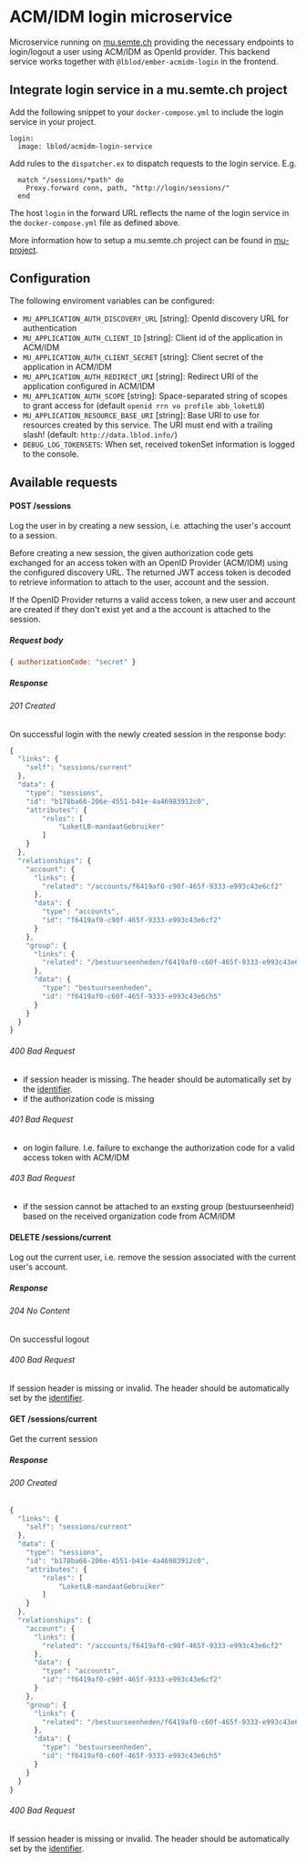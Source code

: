 # ACM/IDM login microservice
Microservice running on [mu.semte.ch](http://mu.semte.ch) providing the necessary endpoints to login/logout a user using ACM/IDM as OpenId provider. This backend service works together with `@lblod/ember-acmidm-login` in the frontend.

## Integrate login service in a mu.semte.ch project
Add the following snippet to your `docker-compose.yml` to include the login service in your project.

```
login:
  image: lblod/acmidm-login-service
```

Add rules to the `dispatcher.ex` to dispatch requests to the login service. E.g. 

```
  match "/sessions/*path" do
    Proxy.forward conn, path, "http://login/sessions/"
  end
```
The host `login` in the forward URL reflects the name of the login service in the `docker-compose.yml` file as defined above.

More information how to setup a mu.semte.ch project can be found in [mu-project](https://github.com/mu-semtech/mu-project).

## Configuration
The following enviroment variables can be configured:
* `MU_APPLICATION_AUTH_DISCOVERY_URL` [string]: OpenId discovery URL for authentication
* `MU_APPLICATION_AUTH_CLIENT_ID` [string]: Client id of the application in ACM/IDM
* `MU_APPLICATION_AUTH_CLIENT_SECRET` [string]: Client secret of the application in ACM/IDM
* `MU_APPLICATION_AUTH_REDIRECT_URI` [string]: Redirect URI of the application configured in ACM/IDM
* `MU_APPLICATION_AUTH_SCOPE` [string]: Space-separated string of scopes to grant access for (default `openid rrn vo profile abb_loketLB`)
* `MU_APPLICATION_RESOURCE_BASE_URI` [string]: Base URI to use for resources created by this service. The URI must end with a trailing slash! (default: `http://data.lblod.info/`)
* `DEBUG_LOG_TOKENSETS`: When set, received tokenSet information is logged to the console.

## Available requests

#### POST /sessions
Log the user in by creating a new session, i.e. attaching the user's account to a session.

Before creating a new session, the given authorization code gets exchanged for an access token with an OpenID Provider (ACM/IDM) using the configured discovery URL. The returned JWT access token is decoded to retrieve information to attach to the user, account and the session. 

If the OpenID Provider returns a valid access token, a new user and account are created if they don't exist yet and a the account is attached to the session.

##### Request body
```javascript
{ authorizationCode: "secret" }
```

##### Response
###### 201 Created
On successful login with the newly created session in the response body:

```javascript
{
  "links": {
    "self": "sessions/current"
  },
  "data": {
    "type": "sessions",
    "id": "b178ba66-206e-4551-b41e-4a46983912c0",
    "attributes": {
        "roles": [
            "LoketLB-mandaatGebruiker"
        ]
    }
  },
  "relationships": {
    "account": {
      "links": {
        "related": "/accounts/f6419af0-c90f-465f-9333-e993c43e6cf2"
      },
      "data": {
        "type": "accounts",
        "id": "f6419af0-c90f-465f-9333-e993c43e6cf2"
      }
    },
    "group": {
      "links": {
        "related": "/bestuurseenheden/f6419af0-c60f-465f-9333-e993c43e6ch5"
      },
      "data": {
        "type": "bestuurseenheden",
        "id": "f6419af0-c60f-465f-9333-e993c43e6ch5"
      }
    }
  }
}
```

###### 400 Bad Request
- if session header is missing. The header should be automatically set by the [identifier](https://github.com/mu-semtech/mu-identifier).
- if the authorization code is missing

###### 401 Bad Request
- on login failure. I.e. failure to exchange the authorization code for a valid access token with ACM/IDM

###### 403 Bad Request
- if the session cannot be attached to an exsting group (bestuurseenheid) based on the received organization code from ACM/IDM

#### DELETE /sessions/current
Log out the current user, i.e. remove the session associated with the current user's account.

##### Response
###### 204 No Content
On successful logout

###### 400 Bad Request
If session header is missing or invalid. The header should be automatically set by the [identifier](https://github.com/mu-semtech/mu-identifier).

#### GET /sessions/current
Get the current session

##### Response
###### 200 Created

```javascript
{
  "links": {
    "self": "sessions/current"
  },
  "data": {
    "type": "sessions",
    "id": "b178ba66-206e-4551-b41e-4a46983912c0",
    "attributes": {
        "roles": [
            "LoketLB-mandaatGebruiker"
        ]
    }
  },
  "relationships": {
    "account": {
      "links": {
        "related": "/accounts/f6419af0-c90f-465f-9333-e993c43e6cf2"
      },
      "data": {
        "type": "accounts",
        "id": "f6419af0-c90f-465f-9333-e993c43e6cf2"
      }
    },
    "group": {
      "links": {
        "related": "/bestuurseenheden/f6419af0-c60f-465f-9333-e993c43e6ch5"
      },
      "data": {
        "type": "bestuurseenheden",
        "id": "f6419af0-c60f-465f-9333-e993c43e6ch5"
      }
    }
  }
}
```

###### 400 Bad Request
If session header is missing or invalid. The header should be automatically set by the [identifier](https://github.com/mu-semtech/mu-identifier).
